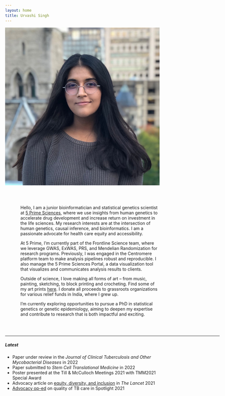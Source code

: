 ```yaml
---
layout: home
title: Urvashi Singh
---
```

<div class="container px-5">
    <div class="row">
        <div class="col-md-4" style="padding-bottom: 30px">
            <img src="/images/Headshot_Urvashi_S.jpg" class="img-fluid rounded-circle">
        </div>
        <br>
        <div class="col-md-8">
            <p style="padding-left: 50px">Hello, I am a junior bioinformatician and statistical genetics scientist at <a class="a-link" href="https://5primesciences.com/" target="_blank">5 Prime Sciences</a>, where we use insights from human genetics to accelerate drug development and increase return on investment in the life sciences. My research interests are at the intersection of human genetics, causal inference, and bioinformatics. I am a passionate advocate for health care equity and accessibility.</p>
            <p style="padding-left: 50px">At 5 Prime, I’m currently part of the Frontline Science team, where we leverage GWAS, ExWAS, PRS, and Mendelian Randomization for research programs. Previously, I was engaged in the Centromere platform team to make analysis pipelines robust and reproducible. I also manage the 5 Prime Sciences Portal, a data visualization tool that visualizes and communicates analysis results to clients.</p> 
            <p style="padding-left: 50px">Outside of science, I love making all forms of art – from music, painting, sketching, to block printing and crocheting. Find some of my art prints <a class="a-link" href="https://www.whatapaagal.com/" target="_blank">here</a>. I donate all proceeds to grassroots organizations for various relief funds in India, where I grew up.</p>
            <p style="padding-left: 50px">I’m currently exploring opportunities to pursue a PhD in statistical genetics or genetic epidemiology, aiming to deepen my expertise and contribute to research that is both impactful and exciting.
            </p>
        </div>
    </div>
</div>


<br><br>
<hr width="700px;" style="height:1px" color="#f7c854">
<!--<div class="container pt-4" style="background-color: #f7c854">-->
<div class="container px-5">
    <h5 class="page-heading">Latest</h5>
    <ul>
    <li class="text-left"> Paper under review in the <i>Journal of Clinical Tuberculosis and Other Mycobacterial Diseases</i> in 2022 </li>
    <li class="text-left"> Paper submitted to <i> Stem Cell Translational Medicine </i> in 2022 </li>  
    <li class="text-left"> Poster presented at the Till & McCulloch Meetings 2021 with TMM2021 Special Award </li>
    <li class="text-left">Advocacy article on <a class="a-link" href="https://www.thelancet.com/journals/lancet/article/PIIS0140-6736(20)32627-1/fulltext">equity, diversity, and inclusion</a> in <i>The Lancet</i> 2021</li>
    <li class="text-left"><a class="a-link" href="https://www.spotlightnsp.co.za/2021/10/21/opinion-quality-tuberculosis-care-starts-with-people/">Advocacy op-ed</a> on quality of TB care in Spotlight 2021</li>
    </ul>
    <br>
</div>

<br><br>